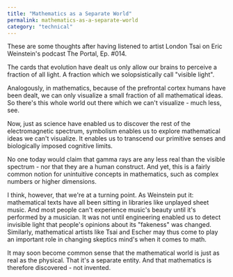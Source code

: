 ```yaml
---
title: "Mathematics as a Separate World"
permalink: mathematics-as-a-separate-world
category: "technical"
---
```


These are some thoughts after having listened to artist London Tsai on Eric Weinstein's podcast The Portal, Ep. #014.

The cards that evolution have dealt us only allow our brains to perceive a fraction of all light. A fraction which we solopsistically call "visible light".

Analogously, in mathematics, because of the prefrontal cortex humans have been dealt, we can only visualize a small fraction of all mathematical ideas. So there's this whole world out there which we can't visualize - much less, see.

Now, just as science have enabled us to discover the rest of the electromagnetic spectrum, symbolism enables us to explore mathematical ideas we can't visualize. It enables us to transcend our primitive senses and biologically imposed cognitive limits.

No one today would claim that gamma rays are any less real than the visible spectrum - nor that they are a human construct. And yet, this is a fairly common notion for unintuitive concepts in mathematics, such as complex numbers or higher dimensions.

I think, however, that we're at a turning point. As Weinstein put it: mathematical texts have all been sitting in libraries like unplayed sheet music. And most people can't experience music's beauty until it's performed by a musician. It was not until engineering enabled us to detect invisible light that people's opinions about its "fakeness" was changed. Similarly, mathematical artists like Tsai and Escher may thus come to play an important role in changing skeptics mind's when it comes to math.

It may soon become common sense that the mathematical world is just as real as the physical. That it's a separate entity. And that mathematics is therefore discovered - not invented.
